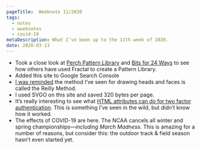 ```yaml
---
pageTitle:  Weeknote 11/2020
tags: 
  - notes
  - weeknotes
  - covid-19
metaDescription: What I’ve been up to the 11th week of 2020.
date: 2020-03-13
---
```

* Took a close look at [Perch Pattern Library](http://patterns.perchcms.com/) and [Bits for 24 Ways](http://bits.24ways.org/) to see how others have used Fractal to create a Pattern Library. 
* Added this site to Google Search Console
* [I was reminded](https://twitter.com/kyletwebster/status/1079951516738482176) the method I’ve seen for drawing heads and faces is called the Reilly Method.
* I used SVGO on this site and saved 320 bytes per page.
* It’s really interesting to see what [HTML attributes can do for two factor authentication](https://www.twilio.com/blog/html-attributes-two-factor-authentication-autocomplete).  This is something I’ve seen in the wild, but didn’t know how it worked. 
* The effects of COVID-19 are here. The NCAA cancels all winter and spring championships—_including March Madness_. This is amazing for a number of reasons, but consider this: the outdoor track & field season hasn’t even started yet. 